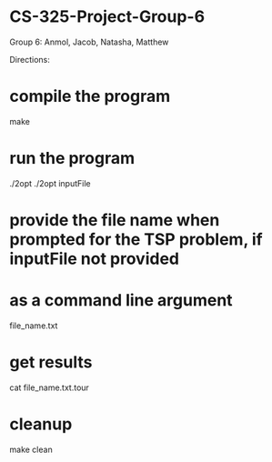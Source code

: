 # CS-325-Project-Group-6
Group 6: Anmol, Jacob, Natasha, Matthew


Directions: 

# compile the program
make 

# run the program 
./2opt
./2opt inputFile

# provide the file name when prompted for the TSP problem, if inputFile not provided
# as a command line argument
file_name.txt 

# get results 
cat file_name.txt.tour

# cleanup 
make clean
